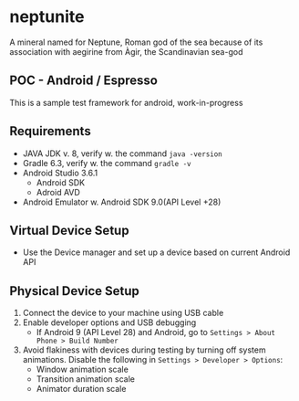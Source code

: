 # neptunite
A mineral named for Neptune, Roman god of the sea because of its association with aegirine from Àgir, the Scandinavian sea-god

## POC - Android / Espresso
This is a sample test framework for android, work-in-progress

## Requirements
* JAVA JDK v. 8, verify w. the command `java -version`
* Gradle 6.3, verify w. the command `gradle -v`
* Android Studio 3.6.1
  * Android SDK
  * Adroid AVD
* Android Emulator w. Android SDK 9.0(API Level +28)

## Virtual Device Setup
* Use the Device manager and set up a device based on current Android API

## Physical Device Setup
1. Connect the device to your machine using USB cable
2. Enable developer options and USB debugging
   * If Android 9 (API Level 28) and Android, go to `Settings > About Phone > Build Number`
3. Avoid flakiness with devices during testing by turning off system animations. Disable the following in `Settings > Developer > Options`:
   * Window animation scale
   * Transition animation scale
   * Animator duration scale